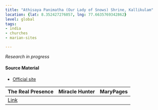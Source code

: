 ```yaml
---
title: "Athisaya Panimatha (Our Lady of Snows) Shrine, Kallikulam"
location: {lat: 8.352427276057, lng: 77.6635769342862}
level: global
tags:
- india
- churches
- marian-sites

---
```



_Research in progress_

#### Source Material

* [Official site](https://www.athisayapanimatha.com/)


| The Real Presence | Miracle Hunter | MaryPages |
| --- | --- | --- |
| [Link](http://www.therealpresence.org/eucharst/misc/BVM/128_KALLIKULAM_60x96.pdf) |  |  |





